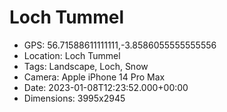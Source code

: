 # Loch Tummel

- GPS: 56.71588611111111,-3.8586055555555556
- Location: Loch Tummel
- Tags: Landscape, Loch, Snow
- Camera: Apple iPhone 14 Pro Max
- Date: 2023-01-08T12:23:52.000+00:00
- Dimensions: 3995x2945
